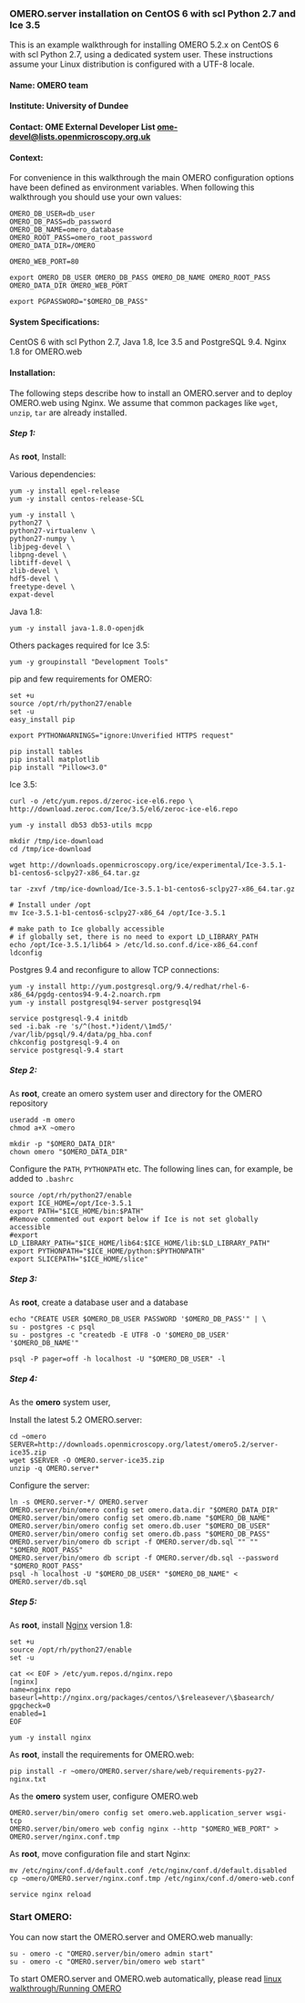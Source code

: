 ### OMERO.server installation on CentOS 6 with scl Python 2.7 and Ice 3.5

This is an example walkthrough for installing OMERO 5.2.x on CentOS 6 with scl Python 2.7, using a dedicated system user.
These instructions assume your Linux distribution is configured with a UTF-8 locale.

#### Name: OMERO team

#### Institute: University of Dundee

#### Contact: OME External Developer List <ome-devel@lists.openmicroscopy.org.uk>

#### Context:

For convenience in this walkthrough the main OMERO configuration options have been defined as environment variables. When following this walkthrough you should use your own values:
 
  	OMERO_DB_USER=db_user
	OMERO_DB_PASS=db_password
	OMERO_DB_NAME=omero_database
	OMERO_ROOT_PASS=omero_root_password
	OMERO_DATA_DIR=/OMERO

	OMERO_WEB_PORT=80

	export OMERO_DB_USER OMERO_DB_PASS OMERO_DB_NAME OMERO_ROOT_PASS OMERO_DATA_DIR OMERO_WEB_PORT

	export PGPASSWORD="$OMERO_DB_PASS"

#### System Specifications:

CentOS 6 with scl Python 2.7, Java 1.8, Ice 3.5 and PostgreSQL 9.4. Nginx 1.8 for OMERO.web

#### Installation:

The following steps describe how to install an OMERO.server and to deploy OMERO.web
using Nginx.
We assume that common packages like ``wget``, ``unzip``, ``tar`` are already installed.

##### Step 1:

As **root**, Install:

Various dependencies:
	
	yum -y install epel-release
	yum -y install centos-release-SCL

	yum -y install \
	python27 \
	python27-virtualenv \
	python27-numpy \
	libjpeg-devel \
	libpng-devel \
	libtiff-devel \
	zlib-devel \
	hdf5-devel \
	freetype-devel \
	expat-devel

Java 1.8:

	yum -y install java-1.8.0-openjdk

Others packages required for Ice 3.5:

	yum -y groupinstall "Development Tools"

pip and few requirements for OMERO:

	set +u
	source /opt/rh/python27/enable
	set -u
	easy_install pip

	export PYTHONWARNINGS="ignore:Unverified HTTPS request"

	pip install tables
	pip install matplotlib
	pip install "Pillow<3.0"

Ice 3.5:

	curl -o /etc/yum.repos.d/zeroc-ice-el6.repo \
	http://download.zeroc.com/Ice/3.5/el6/zeroc-ice-el6.repo

	yum -y install db53 db53-utils mcpp

	mkdir /tmp/ice-download
	cd /tmp/ice-download

	wget http://downloads.openmicroscopy.org/ice/experimental/Ice-3.5.1-b1-centos6-sclpy27-x86_64.tar.gz

	tar -zxvf /tmp/ice-download/Ice-3.5.1-b1-centos6-sclpy27-x86_64.tar.gz

	# Install under /opt
	mv Ice-3.5.1-b1-centos6-sclpy27-x86_64 /opt/Ice-3.5.1

	# make path to Ice globally accessible
	# if globally set, there is no need to export LD_LIBRARY_PATH
	echo /opt/Ice-3.5.1/lib64 > /etc/ld.so.conf.d/ice-x86_64.conf
	ldconfig


Postgres 9.4 and reconfigure to allow TCP connections:

	yum -y install http://yum.postgresql.org/9.4/redhat/rhel-6-x86_64/pgdg-centos94-9.4-2.noarch.rpm
	yum -y install postgresql94-server postgresql94

	service postgresql-9.4 initdb
	sed -i.bak -re 's/^(host.*)ident/\1md5/' /var/lib/pgsql/9.4/data/pg_hba.conf
	chkconfig postgresql-9.4 on
	service postgresql-9.4 start

##### Step 2:

As **root**, create an omero system user and directory for the OMERO repository

	useradd -m omero
	chmod a+X ~omero

	mkdir -p "$OMERO_DATA_DIR"
	chown omero "$OMERO_DATA_DIR"

Configure the ``PATH``, ``PYTHONPATH`` etc.
The following lines can, for example, be added to ``.bashrc``

	source /opt/rh/python27/enable
	export ICE_HOME=/opt/Ice-3.5.1
	export PATH="$ICE_HOME/bin:$PATH"
	#Remove commented out export below if Ice is not set globally accessible
	#export LD_LIBRARY_PATH="$ICE_HOME/lib64:$ICE_HOME/lib:$LD_LIBRARY_PATH"
	export PYTHONPATH="$ICE_HOME/python:$PYTHONPATH"
	export SLICEPATH="$ICE_HOME/slice"


##### Step 3:

As **root**, create a database user and a database

	echo "CREATE USER $OMERO_DB_USER PASSWORD '$OMERO_DB_PASS'" | \
    su - postgres -c psql
	su - postgres -c "createdb -E UTF8 -O '$OMERO_DB_USER' '$OMERO_DB_NAME'"

	psql -P pager=off -h localhost -U "$OMERO_DB_USER" -l

##### Step 4:

As the **omero** system user,

Install the latest 5.2 OMERO.server:

	cd ~omero
	SERVER=http://downloads.openmicroscopy.org/latest/omero5.2/server-ice35.zip
	wget $SERVER -O OMERO.server-ice35.zip
	unzip -q OMERO.server*


Configure the server:

	ln -s OMERO.server-*/ OMERO.server
	OMERO.server/bin/omero config set omero.data.dir "$OMERO_DATA_DIR"
	OMERO.server/bin/omero config set omero.db.name "$OMERO_DB_NAME"
	OMERO.server/bin/omero config set omero.db.user "$OMERO_DB_USER"
	OMERO.server/bin/omero config set omero.db.pass "$OMERO_DB_PASS"
	OMERO.server/bin/omero db script -f OMERO.server/db.sql "" "" "$OMERO_ROOT_PASS"
	OMERO.server/bin/omero db script -f OMERO.server/db.sql --password "$OMERO_ROOT_PASS"
	psql -h localhost -U "$OMERO_DB_USER" "$OMERO_DB_NAME" < OMERO.server/db.sql

##### Step 5:

As **root**, install [Nginx](https://www.nginx.com/resources/wiki/) version 1.8:

	set +u
	source /opt/rh/python27/enable
	set -u

	cat << EOF > /etc/yum.repos.d/nginx.repo
	[nginx]
	name=nginx repo
	baseurl=http://nginx.org/packages/centos/\$releasever/\$basearch/
	gpgcheck=0
	enabled=1
	EOF

	yum -y install nginx

As **root**, install the requirements for OMERO.web:

	pip install -r ~omero/OMERO.server/share/web/requirements-py27-nginx.txt

As the **omero** system user, configure OMERO.web

	OMERO.server/bin/omero config set omero.web.application_server wsgi-tcp
	OMERO.server/bin/omero web config nginx --http "$OMERO_WEB_PORT" > OMERO.server/nginx.conf.tmp

As **root**, move configuration file and start Nginx:

	mv /etc/nginx/conf.d/default.conf /etc/nginx/conf.d/default.disabled
	cp ~omero/OMERO.server/nginx.conf.tmp /etc/nginx/conf.d/omero-web.conf

	service nginx reload

### Start OMERO:

You can now start the OMERO.server and OMERO.web manually:

	su - omero -c "OMERO.server/bin/omero admin start"
	su - omero -c "OMERO.server/bin/omero web start"

To start OMERO.server and OMERO.web automatically, please read
[linux walkthrough/Running OMERO](https://www.openmicroscopy.org/site/support/omero5.2/sysadmins/unix/server-linux-walkthrough.html)
